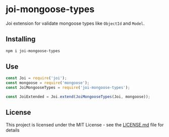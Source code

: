 # joi-mongoose-types

Joi extension for validate mongoose types like `ObjectId` and `Model`.

## Installing

~~~bash
npm i joi-mongoose-types
~~~

## Use

~~~javascript
const Joi = require('joi');
const mongoose = require('mongoose');
const JoiMongooseTypes = require('joi-mongoose-types');

const JoiExtended = Joi.extend(JoiMongooseTypes(Joi, mongoose));
~~~

## License

This project is licensed under the MIT License - see the [LICENSE.md](LICENSE.md) file for details
